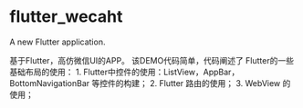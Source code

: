 # flutter_wecaht

A new Flutter application.

基于Flutter，高仿微信UI的APP。
该DEMO代码简单，代码阐述了 Flutter的一些基础布局的使用：
    1. Flutter中控件的使用：ListView，AppBar，BottomNavigationBar 等控件的构建；
    2. Flutter 路由的使用；
    3. WebView 的使用；
    
